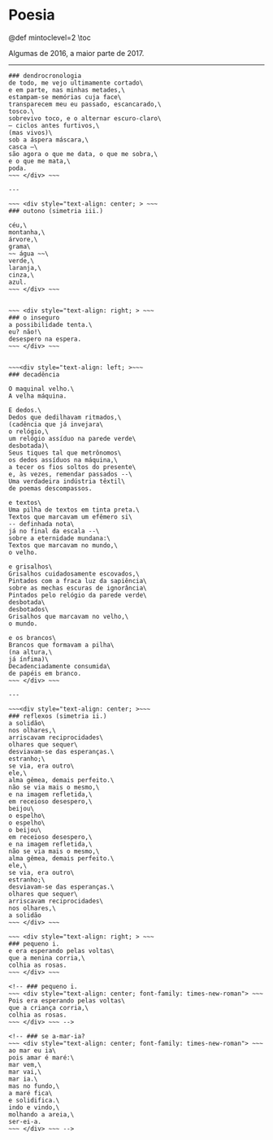 # Poesia

@def mintoclevel=2
\toc

Algumas de 2016, a maior parte de 2017.

---

~~~ <div style="text-align: left; > ~~~
### dendrocronologia
de todo, me vejo ultimamente cortado\
e em parte, nas minhas metades,\
estampam-se memórias cuja face\
transparecem meu eu passado, escancarado,\
tosco.\
sobrevivo toco, e o alternar escuro-claro\
— ciclos antes furtivos,\
(mas vivos)\
sob a áspera máscara,\
casca —\
são agora o que me data, o que me sobra,\
e o que me mata,\
poda.
~~~ </div> ~~~

---

~~~ <div style="text-align: center; > ~~~
### outono (simetria iii.)

céu,\
montanha,\
árvore,\
grama\
~~ água ~~\
verde,\
laranja,\
cinza,\
azul.
~~~ </div> ~~~


~~~ <div style="text-align: right; > ~~~
### o inseguro
a possibilidade tenta.\
eu? não!\
desespero na espera.
~~~ </div> ~~~


~~~<div style="text-align: left; >~~~
### decadência

O maquinal velho.\
A velha máquina.

E dedos.\
Dedos que dedilhavam ritmados,\
(cadência que já invejara\
o relógio,\
um relógio assíduo na parede verde\
desbotada)\
Seus tiques tal que metrônomos\
os dedos assíduos na máquina,\
a tecer os fios soltos do presente\
e, às vezes, remendar passados --\
Uma verdadeira indústria têxtil\
de poemas descompassos.

e textos\
Uma pilha de textos em tinta preta.\
Textos que marcavam um efêmero si\
-- definhada nota\
já no final da escala --\
sobre a eternidade mundana:\
Textos que marcavam no mundo,\
o velho.

e grisalhos\
Grisalhos cuidadosamente escovados,\
Pintados com a fraca luz da sapiência\
sobre as mechas escuras de ignorância\
Pintados pelo relógio da parede verde\
desbotada\
desbotados\
Grisalhos que marcavam no velho,\
o mundo.

e os brancos\
Brancos que formavam​ a pilha\
(na altura,\
já ínfima)\
Decadenciadamente consumida\
de papéis em branco.
~~~ </div> ~~~

---

~~~<div style="text-align: center; >~~~
### reflexos (simetria ii.)
a solidão\
nos olhares,\
arriscavam reciprocidades\
olhares que sequer\
desviavam-se das esperanças.\
estranho;\
se via, era outro\
ele,\
alma gêmea, demais perfeito.\
não se via mais o mesmo,\
e na imagem refletida,\
em receioso desespero,\
beijou\
o espelho\
o espelho\
o beijou\
em receioso desespero,\
e na imagem refletida,\
não se via mais o mesmo,\
alma gêmea, demais perfeito.\
ele,\
se via, era outro\
estranho;\
desviavam-se das esperanças.\
olhares que sequer\
arriscavam reciprocidades\
nos olhares,\
a solidão
~~~ </div> ~~~

~~~ <div style="text-align: right; > ~~~
### pequeno i.
e era esperando pelas voltas\
que a menina corria,\
colhia as rosas.
~~~ </div> ~~~

<!-- ### pequeno i.
~~~ <div style="text-align: center; font-family: times-new-roman"> ~~~
Pois era esperando pelas voltas\
que a criança corria,\
colhia as rosas.
~~~ </div> ~~~ -->

<!-- ### se a-mar-ia?
~~~ <div style="text-align: center; font-family: times-new-roman"> ~~~
ao mar eu ia\
pois amar é maré:\
mar vem,\
mar vai,\
mar ia.\
mas no fundo,\
a maré fica\
e solidifica.\
indo e vindo,\
molhando a areia,\
ser-ei-a.
~~~ </div> ~~~ -->


